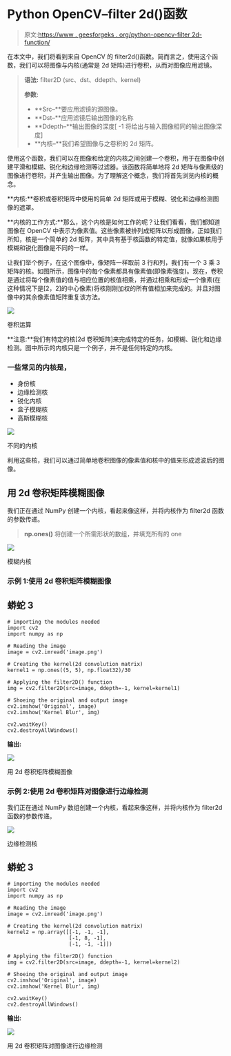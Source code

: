 # Python OpenCV–filter 2d()函数

> 原文:[https://www . geesforgeks . org/python-opencv-filter 2d-function/](https://www.geeksforgeeks.org/python-opencv-filter2d-function/)

在本文中，我们将看到来自 OpenCV 的 filter2d()函数。简而言之，使用这个函数，我们可以将图像与内核(通常是 2d 矩阵)进行卷积，从而对图像应用滤镜。

> **语法:** filter2D (src、dst、ddepth、kernel)
> 
> **参数:**
> 
> *   **Src–**要应用滤镜的源图像。
> *   **Dst–**应用滤镜后输出图像的名称
> *   **Ddepth–**输出图像的深度[ -1 将给出与输入图像相同的输出图像深度]
> *   **内核–**我们希望图像与之卷积的 2d 矩阵。

使用这个函数，我们可以在图像和给定的内核之间创建一个卷积，用于在图像中创建平滑和模糊、锐化和边缘检测等过滤器。该函数将简单地将 2d 矩阵与像素级的图像进行卷积，并产生输出图像。为了理解这个概念，我们将首先浏览内核的概念。

**内核:**卷积或卷积矩阵中使用的简单 2d 矩阵或用于模糊、锐化和边缘检测图像的遮罩。

**内核的工作方式:**那么，这个内核是如何工作的呢？让我们看看，我们都知道图像在 OpenCV 中表示为像素值。这些像素被排列成矩阵以形成图像，正如我们所知，核是一个简单的 2d 矩阵，其中具有基于核函数的特定值，就像如果核用于模糊和锐化图像是不同的一样。

让我们举个例子，在这个图像中，像矩阵一样取前 3 行和列，我们有一个 3 乘 3 矩阵的核。如图所示，图像中的每个像素都具有像素值(即像素强度)。现在，卷积是通过将每个像素值的值与相应位置的核值相乘，并通过相乘和形成一个像素(在这种情况下是[2，2]的中心像素)将核刚刚加权的所有值相加来完成的。并且对图像中的其余像素值矩阵重复该方法。

![](img/7aedf54a5a1ee45ae87dcf08003f8a29.png)

卷积运算

**注意:**我们有特定的核[2d 卷积矩阵]来完成特定的任务，如模糊、锐化和边缘检测。图中所示的内核只是一个例子，并不是任何特定的内核。

### 一些常见的内核是，

*   身份核
*   边缘检测核
*   锐化内核
*   盒子模糊核
*   高斯模糊核

![](img/9b73c6afb2545c12c49bf4cc14e5a739.png)

不同的内核

利用这些核，我们可以通过简单地卷积图像的像素值和核中的值来形成滤波后的图像。

## 用 2d 卷积矩阵模糊图像

我们正在通过 NumPy 创建一个内核，看起来像这样，并将内核作为 filter2d 函数的参数传递。

> **np.ones()** 将创建一个所需形状的数组，并填充所有的 one

![](img/72fe12bc6851470bb78cdeb6be825f13.png)

模糊内核

### 示例 1:使用 2d 卷积矩阵模糊图像

## 蟒蛇 3

```
# importing the modules needed
import cv2
import numpy as np

# Reading the image
image = cv2.imread('image.png')

# Creating the kernel(2d convolution matrix)
kernel1 = np.ones((5, 5), np.float32)/30

# Applying the filter2D() function
img = cv2.filter2D(src=image, ddepth=-1, kernel=kernel1)

# Shoeing the original and output image
cv2.imshow('Original', image)
cv2.imshow('Kernel Blur', img)

cv2.waitKey()
cv2.destroyAllWindows()
```

**输出:**

![](img/6fd93be48ed9e5eeab026c832e213d4b.png)

用 2d 卷积矩阵模糊图像

### 示例 2:使用 2d 卷积矩阵对图像进行边缘检测

我们正在通过 NumPy 数组创建一个内核，看起来像这样，并将内核作为 filter2d 函数的参数传递。

![](img/7988651b24734924d6e056fbc703ae02.png)

边缘检测核

## 蟒蛇 3

```
# importing the modules needed
import cv2
import numpy as np

# Reading the image
image = cv2.imread('image.png')

# Creating the kernel(2d convolution matrix)
kernel2 = np.array([[-1, -1, -1],
                    [-1, 8, -1],
                    [-1, -1, -1]])

# Applying the filter2D() function
img = cv2.filter2D(src=image, ddepth=-1, kernel=kernel2)

# Shoeing the original and output image
cv2.imshow('Original', image)
cv2.imshow('Kernel Blur', img)

cv2.waitKey()
cv2.destroyAllWindows()
```

**输出:**

![](img/9eef69844f48624a9618d44df1e8482a.png)

用 2d 卷积矩阵对图像进行边缘检测